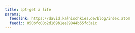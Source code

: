 ```yaml
---
title: apt-get a life
params:
  feedlink: https://david.kalnischkies.de/blog/index.atom
  feedid: 050bfc08b2d169b1ee89844b55fd3a1c
---
```

